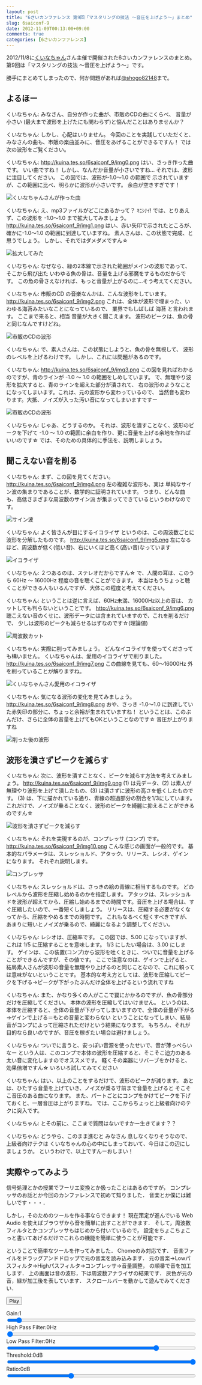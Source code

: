 ```yaml
---
layout: post
title: "6さいカンファレンス 第9回「マスタリングの技法 ～音圧を上げよう～」まとめ"
slug: 6saiconf-9
date: 2012-11-09T00:13:00+09:00
comments: true
categories: [6さいカンファレンス]
---
```


2012/11/8に[くいなちゃん](https://twitter.com/kuina_tesso)さん主催で開催された6さいカンファレンスのまとめ。
第9回は「マスタリングの技法 ～音圧を上げよう～」です。

勝手にまとめてしまったので、何か問題があれば[@shogo82148](https://twitter.com/shogo82148)まで。

<!-- More -->


## よるほー

くいなちゃん: みなさん、自分が作った曲が、市販のCDの曲にくらべ、
音量が小さい (最大まで波形を上げたにも関わらず)と悩んだことはありませんか？

くいなちゃん: しかし、心配はいりません。
今回のことを実践していただくと、
みなさんの曲も、市販の楽曲並みに、音圧をあげることができるですん！
では次の波形をご覧ください。

くいなちゃん: <http://kuina.tes.so/6saiconf_9/img0.png>
はい、さっき作った曲です。
いい曲ですね！
しかし、なんだか音量が小さいですね…
それでは、波形に注目してください。
この図では、波形が-1.0～1.0 の範囲で
示されていますが、この範囲に比べ、明らかに波形が小さいです。
余白が空きすぎです！

![くいなちゃんさんが作った曲](/files/6saiconf/9/img0.png)

くいなちゃん: え、mp3ファイルがどこにあるかって？
ｷﾆｼﾅｲ!
では、とりあえず、この波形を -1.0～1.0 まで拡大してみましょう。
<http://kuina.tes.so/6saiconf_9/img1.png>
はい、赤い矢印で示されたところが、確かに-1.0～1.0 の範囲に到達していますね。
素人さんは、この状態で完成、と思うでしょう。
しかし、それではダメダメですん☆

![拡大してみた](/files/6saiconf/9/img1.png)

くいなちゃん: なぜなら、緑の2本線で示された範囲がメインの波形であって、
そこから飛び出た いわゆる魚の骨は、音量を上げる邪魔をするものだからです。
この魚の骨さえなければ、もっと音量が上がるのに…そう考えてください。

くいなちゃん: 市販のCD の音楽なんかは、こんな波形をしています。
<http://kuina.tes.so/6saiconf_9/img2.png>
これは、全体が波形で埋まった、いわゆる海苔みたいなことになっているので、
業界でもしばしば 海苔 と言われます。
ここまで来ると、相当 音量が大きく聞こえます。
波形のピークは、魚の骨と同じなんですけどね。

![市販のCDの波形](/files/6saiconf/9/img2.png)

くいなちゃん: で、素人さんは、この状態にしようと、魚の骨を無視して、
波形のレベルを上げるわけです。
しかし、これには問題があるのです。

くいなちゃん: <http://kuina.tes.so/6saiconf_9/img3.png>
この図を見ればわかるのですが、青のラインが -1.0 ～ 1.0 の範囲をしめしています。
で、無理やり波形を拡大すると、青のラインを超えた部分が潰されて、
右の波形のようなことになってしまいます。これは、元の波形から変わっているので、
当然音も変わります。大抵、ノイズが入った汚い音になってしまいますですー

![市販のCDの波形](/files/6saiconf/9/img3.png)

くいなちゃん: じゃあ、どうするのか。
それは、波形を潰すことなく、波形のピークを下げて
-1.0 ～ 1.0 の範囲に余白を作り、更に音量を上げる余地を作ればいいのです☆
では、そのための具体的に手法を、説明しましょう。


## 聞こえない音を削る

くいなちゃん: まず、この図を見てください。
<http://kuina.tes.so/6saiconf_9/img4.png>
左の複雑な波形も、実は 単純なサイン波の集まりであることが、数学的に証明されています。
つまり、どんな曲も、高低さまざまな周波数のサイン派 が集まってできているというわけなのです。

![サイン波](/files/6saiconf/9/img4.png)

くいなちゃん: よく皆さんが目にするイコライザ というのは、この周波数ごとに波形を分解したものです。
<http://kuina.tes.so/6saiconf_9/img5.png>
左になるほど、周波数が低く(低い音)、右にいくほど高く(高い音)なっています

![イコライザ](/files/6saiconf/9/img5.png)

くいなちゃん: ２つあるのは、ステレオだからですん☆
で、人間の耳は、このうち 60Hz ～ 16000Hz 程度の音を聴くことができます。
本当はもうちょっと聴くことができる人もいるんですが、大体この程度と考えてください。

くいなちゃん: ということは逆に言えば、60Hz未満、16000Hz以上の音は、
カットしても判らないということです。
<http://kuina.tes.so/6saiconf_9/img6.png>
聴こえない音のくせに、波形データには含まれていますので、これを削るだけで、
少しは波形のピークも減らせるはずなのです☆(理論値)

![周波数カット](/files/6saiconf/9/img6.png)

くいなちゃん: 実際に削ってみましょう。
どんなイコライザを使ってくださっても構いません。
くいなちゃんは、愛用のイコライザで削りました。
http://kuina.tes.so/6saiconf_9/img7.png
この曲線を見ても、60～16000Hz 外を削っていることが解りますね。

![くいなちゃんさん愛用のイコライザ](/files/6saiconf/9/img7.png)

くいなちゃん: 気になる波形の変化を見てみましょう。
<http://kuina.tes.so/6saiconf_9/img8.png>
おや、さっき -1.0～1.0 に到達していた赤矢印の部分に、ちょっと余裕が生まれていますね！
ということは、このぶんだけ、さらに全体の音量を上げてもOKということなのです☆
音圧が上がりますね

![削った後の波形](/files/6saiconf/9/img8.png)


## 波形を潰さずピークを減らす

くいなちゃん: 次に、波形を潰すことなく、ピークを減らす方法を考えてみましょう。
<http://kuina.tes.so/6saiconf_9/img9.png>
(1) は元データ、(2) は素人が無理やり波形を上げて潰したもの、(3) は潰さずに波形の高さを低くしたものです。
(3) は、下に描かれている通り、青線の超過部分の割合を1/3にしています。
これだけで、ノイズが乗ることなく、波形のピークを綺麗に抑えることができるのですん☆

![波形を潰さずピークを減らす](/files/6saiconf/9/img9.png)

くいなちゃん: それを実現するのが、コンプレッサ (コンプ) です。
<http://kuina.tes.so/6saiconf_9/img10.png>
こんな感じの画面が一般的です。
基本的なパラメータは、スレッショルド、アタック、リリース、レシオ、ゲイン　になります。
それぞれ説明します。

![コンプレッサ](/files/6saiconf/9/img10.png)

くいなちゃん: スレッショルドは、さっきの絵の青線に相当するものです。
どのレベルから波形を圧縮し始めるのかを指定します。
アタックは、スレッショルドを波形が超えてから、圧縮し始めるまでの時間です。音圧を上げる場合は、すぐ圧縮したいので、一番短くしましょう。
リリースは、圧縮する必要がなくなってから、圧縮をやめるまでの時間です。
これもなるべく短くすべきですが、あまりに短いとノイズが乗るので、綺麗になるよう調整してください。

くいなちゃん: レシオは、圧縮率です。
この図では、5.00 になっていますが、これは 1/5 に圧縮することを意味します。
1/3 にしたい場合は、3.00 にします。
ゲインは、この装置(コンプ)から波形を吐くときに、ついでに音量を上げることができるんですが、その値です。
ここで注意なのは、ゲインで上げると、結局素人さんが波形の音量を無理やり上げるのと同じことなので、これに頼っては意味がないということです。
基本的な考え方としては、波形を圧縮してピークを下げる→ピークが下がったぶんだけ全体を上げるという流れですね

くいなちゃん: また、かなり多くの人がここで罠にかかるのですが、魚の骨部分だけを圧縮してください。
本体の波形を圧縮してはいけません。
というのは、本体を圧縮すると、全体の音量が下がってしまいますので、全体の音量が下がる→ゲインで上げる＝もとの音量と変わらない
ということになってしまい、結局音がコンプによって圧縮されただけという結果になります。
もちろん、それが目的なら良いのですが、音圧を稼ぎたい場合は避けましょう。

くいなちゃん: ついでに言うと、安っぽい音源を使ったせいで、音が薄っぺらいなー
という人は、このコンプで本体の波形を圧縮すると、そこそこ迫力のある太い音に変化しますのでオススメです。
軽くその楽器にリバーブをかけると、効果倍増ですん☆
いろいろ試してみてください

くいなちゃん: はい、以上のことをするだけで、波形のピークが減ります。
あとは、ひたすら音量を上げていき、ノイズが乗る寸前まで音量を上げると そこそこ音圧のある曲になります。
また、パートごとにコンプをかけてピークを下げておくと、一層音圧は上がりますね。
では、ここからちょっと上級者向けのテクに突入です。

くいなちゃん: とその前に、ここまで質問はないですかー生きてます？？

くいなちゃん: どうやら、このまま進むと
みなさん 息しなくなりそうなので、上級者向けテクは
くいなちゃんの心の中にしまっておいて、今日はこの辺にしましょうか。
というわけで、以上ですんーおしまい！


## 実際やってみよう

信号処理とかの授業でフーリエ変換とか扱ったことはあるのですが，
コンプレッサのお話とか今回のカンファレンスで初めて知りました．
音楽とか僕には難しいです・・・．

しかし，そのためのツールを作る事ならできます！
現在策定が進んでいる Web Audio を使えばブラウザから音を簡単に出すことができます．
そして，周波数フィルタとかコンプレッサもはじめから付いているので，
設定をちょこちょこっと書いてあげるだけでこれらの機能を簡単に使うことが可能です．

ということで簡単なツールを作ってみました．
Chomeのみ対応です．
音楽ファイルをドラッグアンドドロップで元の音楽を読み込みます．
元の音楽→Lowパスフィルタ→Highパスフィルタ→コンプレッサ→音量調整，
の順番で音を加工します．
上の画面は音の波形，下は周波数アナライザの結果です．
灰色が元の音，緑が加工後を表しています．
スクロールバーを動かして遊んでみてください．

<canvas id="timeDomain" width="800" height="300" style="max-width:100%"></canvas>
<canvas id="frequency" width="800" height="300" style="max-width:100%"></canvas>
<input id="play" type="button" value="Play">
<div>Gain:<span id="gainValue">1</span></div>
<input id="gain" type="range" min="0" max="200" value="10" style="width:100%">
<div>High Pass Filter:<span id="lowValue">0</span>Hz</div>
<input id="lowFreq" type="range" min="1" max="2000" value="2" style="width:100%">
<div>Low Pass Filter:<span id="highValue">0</span>Hz</div>
<input id="highFreq" type="range" min="1" max="2000" value="1600" style="width:100%">
<div>Threshold:<span id="thresholdValue">0</span>dB</div>
<input id="threshold" type="range" min="-600" max="0" value="0" style="width:100%">
<div>Ratio:<span id="ratioValue">0</span>dB</div>
<input id="ratio" type="range" min="0" max="30" value="10" style="width:100%">
<div id="reduction"></div>
<script src="/files/6saiconf/2012-11-09-6saiconf-9.js"></script>
